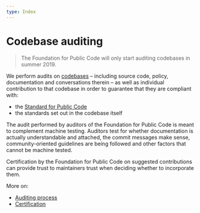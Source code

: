 ```yaml
---
type: Index
---
```


# Codebase auditing

> The Foundation for Public Code will only start auditing codebases in summer 2019.

We perform audits on [codebases](../../glossary/codebase-definition.md) – including source code, policy, documentation and conversations therein – as well as individual contribution to that codebase in order to guarantee that they are compliant with:

* the [Standard for Public Code](http://standard.publiccode.net/)
* the standards set out in the codebase itself

The audit performed by auditors of the Foundation for Public Code is meant to complement machine testing. Auditors test for whether documentation is actually understandable and attached, the commit messages make sense, community-oriented guidelines are being followed and other factors that cannot be machine tested.

Certification by the Foundation for Public Code on suggested contributions can provide trust to maintainers trust when deciding whether to incorporate them.

More on:

* [Auditing process](auditing-process.md)
* [Certification](certification.md)
